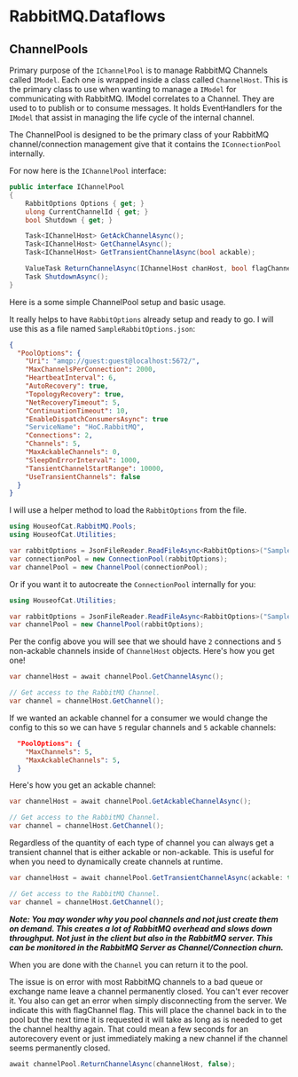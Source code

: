 ﻿# RabbitMQ.Dataflows
## ChannelPools

Primary purpose of the `IChannelPool` is to manage RabbitMQ Channels called `IModel`. Each one is
wrapped inside a class called `ChannelHost`. This is the primary class to use when wanting
to manage a `IModel` for communicating with RabbitMQ. IModel correlates to a Channel. They are
used to to publish or to consume messages. It holds EventHandlers for the `IModel` that assist
in managing the life cycle of the internal channel.

The ChannelPool is designed to be the primary class of your RabbitMQ channel/connection management
give that it contains the `IConnectionPool` internally.

For now here is the `IChannelPool` interface:
```csharp
public interface IChannelPool
{
    RabbitOptions Options { get; }
    ulong CurrentChannelId { get; }
    bool Shutdown { get; }

    Task<IChannelHost> GetAckChannelAsync();
    Task<IChannelHost> GetChannelAsync();
    Task<IChannelHost> GetTransientChannelAsync(bool ackable);

    ValueTask ReturnChannelAsync(IChannelHost chanHost, bool flagChannel = false);
    Task ShutdownAsync();
}
```

Here is a some simple ChannelPool setup and basic usage.

It really helps to have `RabbitOptions` already setup and ready to go.
I will use this as a file named `SampleRabbitOptions.json`:
```json
{
  "PoolOptions": {
    "Uri": "amqp://guest:guest@localhost:5672/",
    "MaxChannelsPerConnection": 2000,
    "HeartbeatInterval": 6,
    "AutoRecovery": true,
    "TopologyRecovery": true,
    "NetRecoveryTimeout": 5,
    "ContinuationTimeout": 10,
    "EnableDispatchConsumersAsync": true
    "ServiceName": "HoC.RabbitMQ",
    "Connections": 2,
    "Channels": 5,
    "MaxAckableChannels": 0,
    "SleepOnErrorInterval": 1000,
    "TansientChannelStartRange": 10000,
    "UseTransientChannels": false
  }
}
```

I will use a helper method to load the `RabbitOptions` from the file.

```csharp
using HouseofCat.RabbitMQ.Pools;
using HouseofCat.Utilities;

var rabbitOptions = JsonFileReader.ReadFileAsync<RabbitOptions>("SampleRabbitOptions.json");
var connectionPool = new ConnectionPool(rabbitOptions);
var channelPool = new ChannelPool(connectionPool);
```

Or if you want it to autocreate the `ConnectionPool` internally for you:
```csharp
using HouseofCat.Utilities;

var rabbitOptions = JsonFileReader.ReadFileAsync<RabbitOptions>("SampleRabbitOptions.json");
var channelPool = new ChannelPool(rabbitOptions);
```

Per the config above you will see that we should have `2` connections and `5` non-ackable
channels inside of `ChannelHost` objects. Here's how you get one!

```csharp
var channelHost = await channelPool.GetChannelAsync();

// Get access to the RabbitMQ Channel. 
var channel = channelHost.GetChannel();
```

If we wanted an ackable channel for a consumer we would change the config to
this so we can have `5` regular channels and `5` ackable channels:
```json
  "PoolOptions": {
    "MaxChannels": 5,
    "MaxAckableChannels": 5,
  }
```

Here's how you get an ackable channel:
```csharp
var channelHost = await channelPool.GetAckableChannelAsync();

// Get access to the RabbitMQ Channel. 
var channel = channelHost.GetChannel();
```

Regardless of the quantity of each type of channel you can always get a transient channel
that is either ackable or non-ackable. This is useful for when you need to dynamically
create channels at runtime.

```csharp
var channelHost = await channelPool.GetTransientChannelAsync(ackable: true);

// Get access to the RabbitMQ Channel. 
var channel = channelHost.GetChannel();
```

***Note: You may wonder why you pool channels and not just create them on demand. This
creates a lot of RabbitMQ overhead and slows down throughput. Not just in the client but
also in the RabbitMQ server. This can be monitored in the RabbitMQ Server as
Channel/Connection churn.***

When you are done with the `Channel` you can return it to the pool.

The issue is on error with most RabbitMQ channels to a bad queue or exchange name leave
a channel permanently closed. You can't ever recover it. You also can get an error when
simply disconnecting from the server. We indicate this with flagChannel flag. This will
place the channel back in to the pool but the next time it is requested it will take as
long as is needed to get the channel healthy again. That could mean a few seconds for an
autorecovery event or just immediately making a new channel if the channel seems
permanently closed.

```csharp
await channelPool.ReturnChannelAsync(channelHost, false);
```